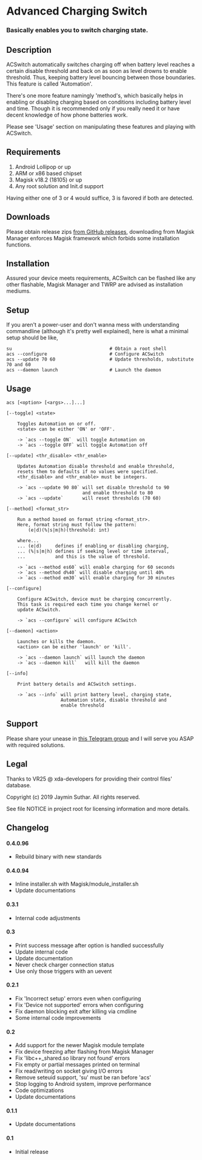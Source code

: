 # Advanced Charging Switch

### Basically enables you to switch charging state.

## Description

ACSwitch automatically switches charging off when battery level reaches a certain
disable threshold and back on as soon as level drowns to enable threshold. Thus,
keeping battery level bouncing between those boundaries. This feature is called
'Automation'.

There's one more feature namingly 'method's, which basically helps in enabling or
disabling charging based on conditions including battery level and time. Though
it is recommended only if you really need it or have decent knowledge of how phone
batteries work.

Please see 'Usage' section on manipulating these features and playing with ACSwitch.

## Requirements

1. Android Lollipop or up
2. ARM or x86 based chipset
3. Magisk v18.2 (18105) or up
4. Any root solution and Init.d support

Having either one of 3 or 4 would suffice, 3 is favored if both are detected.

## Downloads

Please obtain release zips [from GitHub releases](https://github.com/Magisk-Modules-Repo/ACSwitch/releases),
downloading from Magisk Manager enforces Magisk framework which forbids some
installation functions.

## Installation

Assured your device meets requirements, ACSwitch can be flashed like any other
flashable, Magisk Manager and TWRP are advised as installation mediums.

## Setup

If you aren't a power-user and don't wanna mess with understanding commandline
(although it's pretty well explained), here is what a minimal setup should be
like,

    su                                    # Obtain a root shell
    acs --configure                       # Configure ACSwitch
    acs --update 70 60                    # Update thresholds, substitute 70 and 60
    acs --daemon launch                   # Launch the daemon

## Usage

`acs [<option> [<args>...]...]`

    [--toggle] <state>

        Toggles Automation on or off.
        <state> can be either 'ON' or 'OFF'.

        -> `acs --toggle ON`  will toggle Automation on
        -> `acs --toggle OFF` will toggle Automation off

    [--update] <thr_disable> <thr_enable>

        Updates Automation disable threshold and enable threshold,
        resets them to defaults if no values were specified.
        <thr_disable> and <thr_enable> must be integers.

        -> `acs --update 90 80` will set disable threshold to 90
                                and enable threshold to 80
        -> `acs --update`       will reset thresholds (70 60)

    [--method] <format_str>

        Run a method based on format string <format_str>.
        Here, format string must follow the pattern:
            (e|d)(%|s|m|h)(threshold: int)

        where...
        ... (e|d)     defines if enabling or disabling charging,
        ... (%|s|m|h) defines if seeking level or time interval,
        ...           and this is the value of threshold.

        -> `acs --method es60` will enable charging for 60 seconds
        -> `acs --method d%40` will disable charging until 40%
        -> `acs --method em30` will enable charging for 30 minutes

    [--configure]

        Configure ACSwitch, device must be charging concurrently.
        This task is required each time you change kernel or
        update ACSwitch.

        -> `acs --configure` will configure ACSwitch

    [--daemon] <action>

        Launches or kills the daemon.
        <action> can be either 'launch' or 'kill'.

        -> `acs --daemon launch` will launch the daemon
        -> `acs --daemon kill`   will kill the daemon

    [--info]

        Print battery details and ACSwitch settings.

        -> `acs --info` will print battery level, charging state,
                        Automation state, disable threshold and
                        enable threshold

## Support

Please share your unease in [this Telegram group](https://t.me/joinchat/JUfXGwuAuzKxo5boALVf1w)
and I will serve you ASAP with required solutions.

## Legal

Thanks to VR25 @ xda-developers for providing their control files' database.

Copyright (c) 2019 Jaymin Suthar. All rights reserved.

See file NOTICE in project root for licensing information and more details.

## Changelog

#### 0.4.0.96

- Rebuild binary with new standards

#### 0.4.0.94

- Inline installer.sh with Magisk/module_installer.sh
- Update documentations

#### 0.3.1

- Internal code adjustments

#### 0.3

- Print success message after option is handled successfully
- Update internal code
- Update documentation
- Never check charger connection status
- Use only those triggers with an uevent

#### 0.2.1

- Fix 'Incorrect setup' errors even when configuring
- Fix 'Device not supported' errors when configuring
- Fix daemon blocking exit after killing via cmdline
- Some internal code improvements

#### 0.2

- Add support for the newer Magisk module template
- Fix device freezing after flashing from Magisk Manager
- Fix 'libc++_shared.so library not found' errors
- Fix empty or partial messages printed on terminal
- Fix read/writing on socket giving I/O errors
- Remove seteuid support, 'su' must be ran before 'acs'
- Stop logging to Android system, improve performance
- Code optimizations
- Update documentations

#### 0.1.1

- Update documentations

#### 0.1

- Initial release
